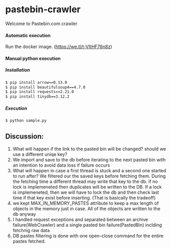 # pastebin-crawler
Welcome to Pastebin.com crawler

#### Automatic execution
Run the docker image. (https://we.tl/t-VItHF76n8z)

#### Manual python execution
##### Installation
```bash
$ pip install arrow==0.13.0
$ pip install beautifulsoup4==4.7.0
$ pip install requests==2.21.0
$ pip install tinydb==3.12.2
``` 

##### Execution
```bash
$ python sample.py
``` 


## Discussion:
1. What will happen if the link to the pasted bin will be changed? should we use a different uniqe key?
2. We import and save to the db before iterating to the next pasted bin with an intention to avoid data loss if failure occurs 
3. What will happen in case a first thread is stuck and a second one started to run after? We filtered our the saved keys before fetching them. During the fetching time a different thread may write that key to the db. if no lock is implemeneted then duplicates will be written to the DB. If a lock is implemeneted, then we will have to lock the db and then check last time if that key exist before inserting. (That is basically the tradeoff)
4. we kept MAX_IN_MEMORY_PASTES attribute to keep a max length of objects in the memory just in case. All of the objects are written to the db anyway
5. I handled request exceptions and separated between an archive failure(WebCrawler) and a single pasted bin failure(PastedBin) inclding fetchnig raw data
6. DB pastes filtering is done with one open-close command for the entire pastes fetched.
